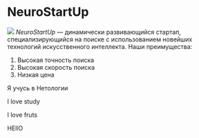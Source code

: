 # NeuroStartUp
![](https://netology-code.github.io/git-homeworks/introduction/assets/logo.png)
*NeuroStartUp* — динамически развивающийся стартап, специализирующийся на поиске с использованием новейших технологий искусственного интеллекта.
Наши преимущества:
1. Высокая точность поиска
1. Высокая скорость поиска
2. Низкая цена

Я учусь в Нетологии

I love study

I love fruts

HEllO